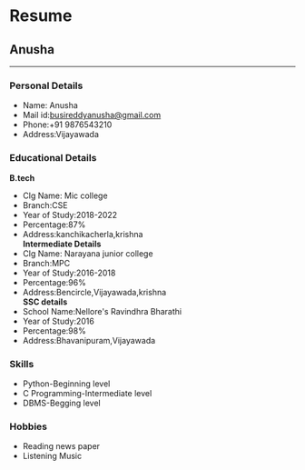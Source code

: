 # Resume

## Anusha
------------------------
### Personal Details<br>
* Name: Anusha<br>
* Mail id:busireddyanusha@gmail.com<br>
* Phone:+91 9876543210<br>
* Address:Vijayawada<br>
### Educational Details<br>
**B.tech**<br>
- Clg Name: Mic college<br>
- Branch:CSE<br>
- Year of Study:2018-2022<br>
- Percentage:87%<br>
- Address:kanchikacherla,krishna<br>
**Intermediate Details**<br>
- Clg Name: Narayana junior college<br>
- Branch:MPC<br>
- Year of Study:2016-2018<br>
- Percentage:96%
- Address:Bencircle,Vijayawada,krishna<br>
**SSC details**<br>
- School Name:Nellore's Ravindhra Bharathi<br>
- Year of Study:2016<br>
- Percentage:98%<br>
- Address:Bhavanipuram,Vijayawada<br>
### Skills<br>
- Python-Beginning level<br>
- C Programming-Intermediate level<br>
- DBMS-Begging level<br>
### Hobbies<br>
- Reading news paper<br>
- Listening Music<br>


